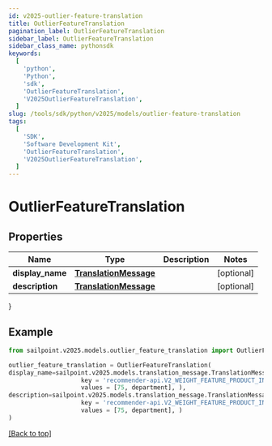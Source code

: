 ```yaml
---
id: v2025-outlier-feature-translation
title: OutlierFeatureTranslation
pagination_label: OutlierFeatureTranslation
sidebar_label: OutlierFeatureTranslation
sidebar_class_name: pythonsdk
keywords:
  [
    'python',
    'Python',
    'sdk',
    'OutlierFeatureTranslation',
    'V2025OutlierFeatureTranslation',
  ]
slug: /tools/sdk/python/v2025/models/outlier-feature-translation
tags:
  [
    'SDK',
    'Software Development Kit',
    'OutlierFeatureTranslation',
    'V2025OutlierFeatureTranslation',
  ]
---
```


# OutlierFeatureTranslation

## Properties

| Name | Type | Description | Notes |
| --- | --- | --- | --- |
| **display_name** | [**TranslationMessage**](translation-message) |  | [optional] |
| **description** | [**TranslationMessage**](translation-message) |  | [optional] |

}

## Example

```python
from sailpoint.v2025.models.outlier_feature_translation import OutlierFeatureTranslation

outlier_feature_translation = OutlierFeatureTranslation(
display_name=sailpoint.v2025.models.translation_message.TranslationMessage(
                    key = 'recommender-api.V2_WEIGHT_FEATURE_PRODUCT_INTERPRETATION_HIGH',
                    values = [75, department], ),
description=sailpoint.v2025.models.translation_message.TranslationMessage(
                    key = 'recommender-api.V2_WEIGHT_FEATURE_PRODUCT_INTERPRETATION_HIGH',
                    values = [75, department], )
)

```

[[Back to top]](#)

